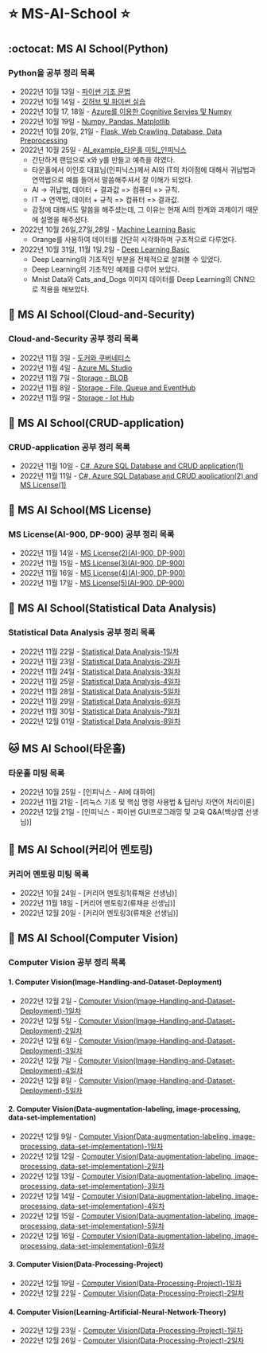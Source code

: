 # :star:  MS-AI-School :star:
## :octocat: MS AI School(Python)

### Python을 공부 정리 목록
- 2022년 10월 13일 - [파이썬 기초 문법](https://github.com/kcw0331/MS-AI-School/tree/main/Python/Python_Basic_Grammar) 
- 2022년 10월 14일 - [깃허브 및 파이썬 실습](https://github.com/kcw0331/MS-AI-School/tree/main/Python/Python_Basic_Practical_Exp)
- 2022년 10월 17, 18일 - [Azure를 이용한 Cognitive Servies 및 Numpy](https://github.com/kcw0331/MS-AI-School/tree/main/Python/Cognitive_Servies(Azure))
- 2022년 10월 19일 - [Numpy, Pandas, Matplotlib](https://github.com/kcw0331/MS-AI-School/tree/main/Python/numpypandasmatplotlib)
- 2022년 10월 20일, 21일 - [Flask, Web Crawling, Database, Data Preprocessing](https://github.com/kcw0331/MS-AI-School/tree/main/Python/FlaskWebCrawlingDatabase)
- 2022년 10월 25일 - [AI_example_타운홀 미팅_인피닉스](https://github.com/kcw0331/MS-AI-School/tree/main/Python/ai_example)
  - 간단하게 랜덤으로 x와 y를 만들고 예측을 하였다.
  - 타운홀에서 이인호 대표님(인피닉스)께서 AI와 IT의 차이점에 대해서 귀납법과 연역법으로 예를 들어서 말씀해주셔서 잘 이해가 되었다.
  - AI -> 귀납법, 데이터 + 결과값 => 컴퓨터 => 규칙.
  - IT -> 연역법, 데이터 +  규칙  => 컴퓨터 => 결과값.
  - 감정에 대해서도 말씀을 해주셨는데, 그 이유는 현재 AI의 한계와 과제이기 때문에 설명을 해주셨다.
- 2022년 10월 26일,27일,28일 - [Machine Learning Basic](https://github.com/kcw0331/MS-AI-School/tree/main/Python/MachineLearning)
  - Orange를 사용하여 데이터를 간단히 시각화하며 구조적으로 다루었다.  
- 2022년 10월 31일, 11월 1일,2일 - [Deep Learning Basic](https://github.com/kcw0331/MS-AI-School/tree/main/Python/DeepLearning)
  - Deep Learning의 기초적인 부분을 전체적으로 살펴볼 수 있었다.
  - Deep Learning의 기초적인 예제를 다루어 보았다.
  - Mnist Data와 Cats_and_Dogs 이미지 데이터를 Deep Learning의 CNN으로 적용을 해보았다.

## :dromedary_camel: MS AI School(Cloud-and-Security)
### Cloud-and-Security 공부 정리 목록
- 2022년 11월 3일 - [도커와 쿠버네티스](https://github.com/kcw0331/MS-AI-School/tree/main/Cloud-and-Security/docker-and-kube)
- 2022년 11월 4일 - [Azure ML Studio](https://github.com/kcw0331/MS-AI-School/tree/main/Cloud-and-Security/azuremlstudio)
- 2022년 11월 7일 - [Storage - BLOB](https://github.com/kcw0331/MS-AI-School/tree/main/Cloud-and-Security/storage)
- 2022년 11월 8일 - [Storage - File, Queue and EventHub](https://github.com/kcw0331/MS-AI-School/tree/main/Cloud-and-Security/storage)
- 2022년 11월 9일 - [Storage - Iot Hub](https://github.com/kcw0331/MS-AI-School/tree/main/Cloud-and-Security/storage)

## :dragon_face: MS AI School(CRUD-application)

### CRUD-application 공부 정리 목록
- 2022년 11월 10일 - [C#, Azure SQL Database and CRUD application(1)](https://github.com/kcw0331/MS-AI-School/tree/main/CRUD-application/C%23%2C%20Azure%20SQL%20Database%20and%20CRUD/CRUDapplication(1))
- 2022년 11월 11일 - [C#, Azure SQL Database and CRUD application(2) and MS License(1)](https://github.com/kcw0331/MS-AI-School/tree/main/CRUD-application/C%23%2C%20Azure%20SQL%20Database%20and%20CRUD/CRUDapplication(2))

## :horse: MS AI School(MS License)

### MS License(AI-900, DP-900) 공부 정리 목록
- 2022년 11월 14일 - [MS License(2)(AI-900, DP-900)](https://github.com/kcw0331/MS-AI-School/tree/main/MS-License)
- 2022년 11월 15일 - [MS License(3)(AI-900, DP-900)](https://github.com/kcw0331/MS-AI-School/tree/main/MS-License)
- 2022년 11월 16일 - [MS License(4)(AI-900, DP-900)](https://github.com/kcw0331/MS-AI-School/tree/main/MS-License)
- 2022년 11월 17일 - [MS License(5)(AI-900, DP-900)](https://github.com/kcw0331/MS-AI-School/tree/main/MS-License)

## :tiger: MS AI School(Statistical Data Analysis)

### Statistical Data Analysis 공부 정리 목록
- 2022년 11월 22일 - [Statistical Data Analysis-1일차](https://github.com/kcw0331/MS-AI-School/tree/main/Statistical-Data-Analysis/2022%EB%85%8411%EC%9B%9422%EC%9D%BC-%ED%86%B5%EA%B3%84%EA%B8%B0%EB%B0%98%EB%8D%B0%EC%9D%B4%ED%84%B0%EB%B6%84%EC%84%9D-1%EC%9D%BC%EC%B0%A8)
- 2022년 11월 23일 - [Statistical Data Analysis-2일차](https://github.com/kcw0331/MS-AI-School/tree/main/Statistical-Data-Analysis/2022%EB%85%8411%EC%9B%9423%EC%9D%BC-%ED%86%B5%EA%B3%84%EA%B8%B0%EB%B0%98%EB%8D%B0%EC%9D%B4%ED%84%B0%EB%B6%84%EC%84%9D-2%EC%9D%BC%EC%B0%A8)
- 2022년 11월 24일 - [Statistical Data Analysis-3일차](https://github.com/kcw0331/MS-AI-School/tree/main/Statistical-Data-Analysis/2022%EB%85%8411%EC%9B%9424%EC%9D%BC-%ED%86%B5%EA%B3%84%EA%B8%B0%EB%B0%98%EB%8D%B0%EC%9D%B4%ED%84%B0%EB%B6%84%EC%84%9D-3%EC%9D%BC%EC%B0%A8)
- 2022년 11월 25일 - [Statistical Data Analysis-4일차](https://github.com/kcw0331/MS-AI-School/tree/main/Statistical-Data-Analysis/2022%EB%85%8411%EC%9B%9425%EC%9D%BC-%ED%86%B5%EA%B3%84%EA%B8%B0%EB%B0%98%EB%8D%B0%EC%9D%B4%ED%84%B0%EB%B6%84%EC%84%9D-4%EC%9D%BC%EC%B0%A8)
- 2022년 11월 28일 - [Statistical Data Analysis-5일차](https://github.com/kcw0331/MS-AI-School/tree/main/Statistical-Data-Analysis/2022%EB%85%8411%EC%9B%9428%EC%9D%BC-%ED%86%B5%EA%B3%84%EA%B8%B0%EB%B0%98%EB%8D%B0%EC%9D%B4%ED%84%B0%EB%B6%84%EC%84%9D-5%EC%9D%BC%EC%B0%A8)
- 2022년 11월 29일 - [Statistical Data Analysis-6일차](https://github.com/kcw0331/MS-AI-School/tree/main/Statistical-Data-Analysis/2022%EB%85%8411%EC%9B%9429%EC%9D%BC-%ED%86%B5%EA%B3%84%EA%B8%B0%EB%B0%98%EB%8D%B0%EC%9D%B4%ED%84%B0%EB%B6%84%EC%84%9D-6%EC%9D%BC%EC%B0%A8)
- 2022년 11월 30일 - [Statistical Data Analysis-7일차](https://github.com/kcw0331/MS-AI-School/tree/main/Statistical-Data-Analysis/2022%EB%85%8411%EC%9B%9430%EC%9D%BC-%ED%86%B5%EA%B3%84%EA%B8%B0%EB%B0%98%EB%8D%B0%EC%9D%B4%ED%84%B0%EB%B6%84%EC%84%9D-7%EC%9D%BC%EC%B0%A8)
- 2022년 12월 01일 - [Statistical Data Analysis-8일차](https://github.com/kcw0331/MS-AI-School/tree/main/Statistical-Data-Analysis/2022%EB%85%8412%EC%9B%941%EC%9D%BC-%ED%86%B5%EA%B3%84%EA%B8%B0%EB%B0%98%EB%8D%B0%EC%9D%B4%ED%84%B0%EB%B6%84%EC%84%9D-8%EC%9D%BC%EC%B0%A8)

## :cat: MS AI School(타운홀)

### 타운홀 미팅 목록
- 2022년 10월 25일 - [인피닉스 - AI에 대하여]
- 2022년 11월 21일 - [리눅스 기초 및 핵심 명령 사용법 & 딥러닝 자연어 처리이론]
- 2022년 12월 21일 - [인피닉스 - 파이썬 GUI프로그래밍 및 교육 Q&A(백상엽 선생님)]

## :dog: MS AI School(커리어 멘토링)

### 커리어 멘토링 미팅 목록
- 2022년 10월 24일 - [커리어 멘토링1(류채윤 선생님)]
- 2022년 11월 18일 - [커리어 멘토링2(류채윤 선생님)]
- 2022년 12월 20일 - [커리어 멘토링3(류채윤 선생님)]

## :sheep: MS AI School(Computer Vision)

### Computer Vision 공부 정리 목록

#### 1. Computer Vision(Image-Handling-and-Dataset-Deployment)
- 2022년 12월 2일 - [Computer Vision(Image-Handling-and-Dataset-Deployment)-1일차](https://github.com/kcw0331/MS-AI-School/tree/main/Computer-Vision/Image-Handling-and-Dataset-Deployment/1%EC%9D%BC%EC%B0%A8)
- 2022년 12월 5일 - [Computer Vision(Image-Handling-and-Dataset-Deployment)-2일차](https://github.com/kcw0331/MS-AI-School/tree/main/Computer-Vision/Image-Handling-and-Dataset-Deployment/2%EC%9D%BC%EC%B0%A8)
- 2022년 12월 6일 - [Computer Vision(Image-Handling-and-Dataset-Deployment)-3일차](https://github.com/kcw0331/MS-AI-School/tree/main/Computer-Vision/Image-Handling-and-Dataset-Deployment/3%EC%9D%BC%EC%B0%A8)
- 2022년 12월 7일 - [Computer Vision(Image-Handling-and-Dataset-Deployment)-4일차](https://github.com/kcw0331/MS-AI-School/tree/main/Computer-Vision/Image-Handling-and-Dataset-Deployment/4%EC%9D%BC%EC%B0%A8)
- 2022년 12월 8일 - [Computer Vision(Image-Handling-and-Dataset-Deployment)-5일차](https://github.com/kcw0331/MS-AI-School/tree/main/Computer-Vision/Image-Handling-and-Dataset-Deployment/5%EC%9D%BC%EC%B0%A8) 

#### 2. Computer Vision(Data-augmentation-labeling, image-processing, data-set-implementation)
- 2022년 12월 9일 - [Computer Vision(Data-augmentation-labeling, image-processing, data-set-implementation)-1일차](https://github.com/kcw0331/MS-AI-School/tree/main/Computer-Vision/Data-augmentation-labeling%2C%20image-processing%2C%20data-set-implementation/1%EC%9D%BC%EC%B0%A8)
- 2022년 12월 12일 - [Computer Vision(Data-augmentation-labeling, image-processing, data-set-implementation)-2일차](https://github.com/kcw0331/MS-AI-School/tree/main/Computer-Vision/Data-augmentation-labeling%2C%20image-processing%2C%20data-set-implementation/2%EC%9D%BC%EC%B0%A8)
- 2022년 12월 13일 - [Computer Vision(Data-augmentation-labeling, image-processing, data-set-implementation)-3일차](https://github.com/kcw0331/MS-AI-School/tree/main/Computer-Vision/Data-augmentation-labeling%2C%20image-processing%2C%20data-set-implementation/3%EC%9D%BC%EC%B0%A8)
- 2022년 12월 14일 - [Computer Vision(Data-augmentation-labeling, image-processing, data-set-implementation)-4일차](https://github.com/kcw0331/MS-AI-School/tree/main/Computer-Vision/Data-augmentation-labeling%2C%20image-processing%2C%20data-set-implementation/4%EC%9D%BC%EC%B0%A8)
- 2022년 12월 15일 - [Computer Vision(Data-augmentation-labeling, image-processing, data-set-implementation)-5일차]()
- 2022년 12월 16일 - [Computer Vision(Data-augmentation-labeling, image-processing, data-set-implementation)-6일차](https://github.com/kcw0331/MS-AI-School/tree/main/Computer-Vision/Data-augmentation-labeling%2C%20image-processing%2C%20data-set-implementation/6%EC%9D%BC%EC%B0%A8)

#### 3. Computer Vision(Data-Processing-Project)
- 2022년 12월 19일 - [Computer Vision(Data-Processing-Project)-1일차](https://github.com/kcw0331/MS-AI-School/tree/main/Computer-Vision/Data-Processing-Project/1%EC%9D%BC%EC%B0%A8)
- 2022년 12월 22일 - [Computer Vision(Data-Processing-Project)-2일차](https://github.com/kcw0331/MS-AI-School/tree/main/Computer-Vision/Data-Processing-Project/2%EC%9D%BC%EC%B0%A8/1216%EC%9D%BC%EA%B3%BC%EC%A0%9C%EC%97%90%EB%8C%80%ED%95%B4%EC%84%A4%EB%AA%85)

#### 4. Computer Vision(Learning-Artificial-Neural-Network-Theory)
- 2022년 12월 23일 - [Computer Vision(Data-Processing-Project)-1일차]()
- 2022년 12월 26일 - [Computer Vision(Data-Processing-Project)-2일차](https://github.com/kcw0331/MS-AI-School/tree/main/Computer-Vision/Learning-Artificial-Neural-Network-Theory/2%EC%9D%BC%EC%B0%A8)
